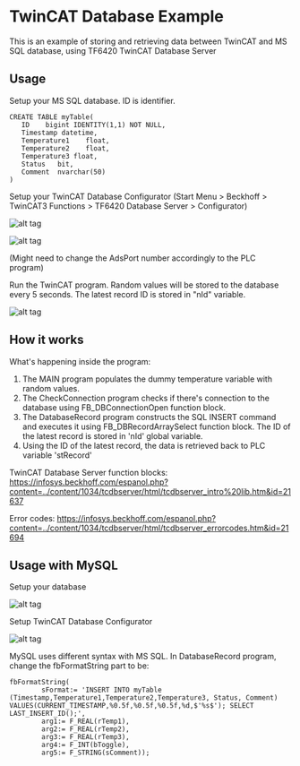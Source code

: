 # TwinCAT Database Example
This is an example of storing and retrieving data between TwinCAT and MS SQL database, using TF6420 TwinCAT Database Server


## Usage

Setup your MS SQL database. ID is identifier.

```
CREATE TABLE myTable(
   ID    bigint IDENTITY(1,1) NOT NULL,
   Timestamp datetime,
   Temperature1    float,
   Temperature2    float,
   Temperature3	float,
   Status	bit,
   Comment	nvarchar(50)
)
```

Setup your TwinCAT Database Configurator (Start Menu > Beckhoff > TwinCAT3 Functions > TF6420 Database Server > Configurator)

![alt tag](https://puu.sh/siP0N/ed9876f89e.png)

![alt tag](https://puu.sh/siP4x/6e29c92a85.png)

(Might need to change the AdsPort number accordingly to the PLC program)


Run the TwinCAT program. Random values will be stored to the database every 5 seconds. The latest record ID is stored in "nId" variable.

![alt tag](https://puu.sh/siOvO/b3e76953dd.png)


  
## How it works

What's happening inside the program:

1. The MAIN program populates the dummy temperature variable with random values.
2. The CheckConnection program checks if there's connection to the database using FB_DBConnectionOpen function block.
3. The DatabaseRecord program constructs the SQL INSERT command and executes it using FB_DBRecordArraySelect function block. The ID of the latest record is stored in 'nId' global variable.
3. Using the ID of the latest record, the data is retrieved back to PLC variable 'stRecord'

TwinCAT Database Server function blocks:
https://infosys.beckhoff.com/espanol.php?content=../content/1034/tcdbserver/html/tcdbserver_intro%20lib.htm&id=21637

Error codes:
https://infosys.beckhoff.com/espanol.php?content=../content/1034/tcdbserver/html/tcdbserver_errorcodes.htm&id=21694


## Usage with MySQL

Setup your database

![alt tag](https://puu.sh/sjEsv/bb17f5307c.png)

Setup TwinCAT Database Configurator

![alt tag](https://puu.sh/sjG5o/6ed74ed9ec.png)

MySQL uses different syntax with MS SQL. In DatabaseRecord program, change the fbFormatString part to be:

```
fbFormatString(
		sFormat:= 'INSERT INTO myTable (Timestamp,Temperature1,Temperature2,Temperature3, Status, Comment) VALUES(CURRENT_TIMESTAMP,%0.5f,%0.5f,%0.5f,%d,$'%s$'); SELECT LAST_INSERT_ID();',  
		arg1:= F_REAL(rTemp1),
		arg2:= F_REAL(rTemp2),
		arg3:= F_REAL(rTemp3),
		arg4:= F_INT(bToggle),
		arg5:= F_STRING(sComment));
```


